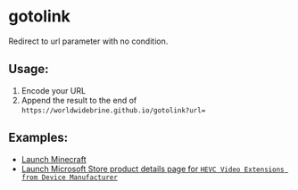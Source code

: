 # gotolink
Redirect to url parameter with no condition.

## Usage:
1. Encode your URL
2. Append the result to the end of `https://worldwidebrine.github.io/gotolink?url=`

## Examples:
* [Launch Minecraft](https://worldwidebrine.github.io/gotolink?url=minecraft%3A%2F%2F)
* [Launch Microsoft Store product details page for `HEVC Video Extensions from Device Manufacturer`](https://worldwidebrine.github.io/gotolink?url=ms-windows-store%3A%2F%2Fpdp%2F%3FproductId%3D9N4WGH0Z6VHQ)

